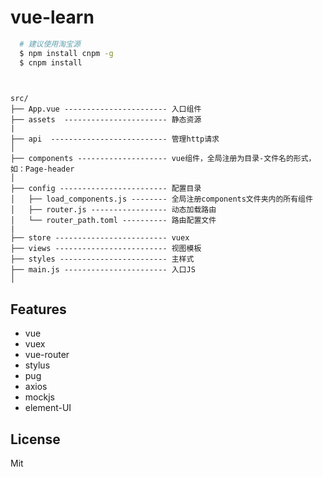 # vue-learn

```bash
  # 建议使用淘宝源
  $ npm install cnpm -g
  $ cnpm install
  
```

```

src/
├── App.vue ----------------------- 入口组件 
├── assets  ----------------------- 静态资源
|
├── api  -------------------------- 管理http请求
│   
├── components -------------------- vue组件，全局注册为目录-文件名的形式，如：Page-header
│   
├── config ------------------------ 配置目录
│   ├── load_components.js -------- 全局注册components文件夹内的所有组件
│   ├── router.js ----------------- 动态加载路由
│   └── router_path.toml ---------- 路由配置文件
|
├── store ------------------------- vuex
├── views ------------------------- 视图模板
├── styles ------------------------ 主样式
├── main.js ----------------------- 入口JS
│  

```

## Features
* vue
* vuex
* vue-router
* stylus
* pug
* axios
* mockjs
* element-UI

## License
Mit
